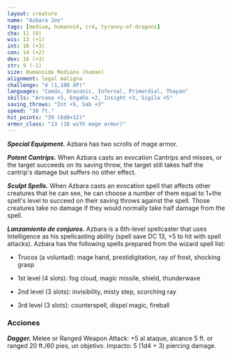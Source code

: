 ```yaml
---
layout: creature
name: "Azbara Jos"
tags: [medium, humanoid, cr4, tyranny-of-dragons]
cha: 11 (0)
wis: 13 (+1)
int: 16 (+3)
con: 14 (+2)
dex: 16 (+3)
str: 9 (-1)
size: Humanoide Mediano (human)
alignment: legal maligna
challenge: "4 (1,100 XP)"
languages: "Común, Draconic, Infernal, Primordial, Thayan"
skills: "Arcana +5, Engaño +2, Insight +3, Sigilo +5"
saving_throws: "Int +5, Sab +3"
speed: "30 ft."
hit_points: "39 (6d8+12)"
armor_class: "13 (16 with mage armor)"
---
```


***Special Equipment.*** Azbara has two scrolls of mage armor.

***Potent Cantrips.*** When Azbara casts an evocation Cantrips and misses, or the target succeeds on its saving throw, the target still takes half the cantrip's damage but suffers no other effect.

***Sculpt Spells.*** When Azbara casts an evocation spell that affects other creatures that he can see, he can choose a number of them equal to 1+the spell's level to succeed on their saving throws against the spell. Those creatures take no damage if they would normally take half damage from the spell.

***Lanzamiento de conjuros.*** Azbara is a 6th-level spellcaster that uses Intelligence as his spellcasting ability (spell save DC 13, +5 to hit with spell attacks). Azbara has the following spells prepared from the wizard spell list:

* Trucos (a voluntad): mage hand, prestidigitation, ray of frost, shocking grasp

* 1st level (4 slots): fog cloud, magic missile, shield, thunderwave

* 2nd level (3 slots): invisibility, misty step, scorching ray

* 3rd level (3 slots): counterspell, dispel magic, fireball

### Acciones

***Dagger.*** Melee or Ranged Weapon Attack: +5 al ataque, alcance 5 ft. or ranged 20 ft./60 pies, un objetivo. Impacto: 5 (1d4 + 3) piercing damage.